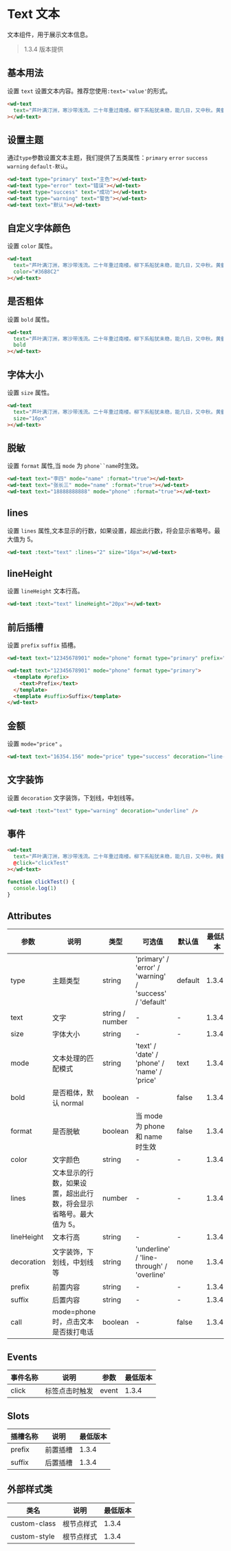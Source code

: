 # Text 文本

文本组件，用于展示文本信息。

> 1.3.4 版本提供

## 基本用法

设置 `text` 设置文本内容。推荐您使用<code>:text='value'</code>的形式。

```html
<wd-text
  text="芦叶满汀洲，寒沙带浅流。二十年重过南楼。柳下系船犹未稳，能几日，又中秋。黄鹤断矶头，故人曾到否？旧江山浑是新愁。欲买桂花同载酒，终不似，少年游。"
></wd-text>
```

## 设置主题

通过<code>type</code>参数设置文本主题，我们提供了五类属性：<code>primary</code> <code>error</code> <code>success</code> <code>warning</code> <code>default-默认</code>。

```html
<wd-text type="primary" text="主色"></wd-text>
<wd-text type="error" text="错误"></wd-text>
<wd-text type="success" text="成功"></wd-text>
<wd-text type="warning" text="警告"></wd-text>
<wd-text text="默认"></wd-text>
```

## 自定义字体颜色

设置 `color` 属性。

```html
<wd-text
  text="芦叶满汀洲，寒沙带浅流。二十年重过南楼。柳下系船犹未稳，能几日，又中秋。黄鹤断矶头，故人曾到否？旧江山浑是新愁。欲买桂花同载酒，终不似，少年游。"
  color="#36B8C2"
></wd-text>
```

## 是否粗体

设置 `bold` 属性。

```html
<wd-text
  text="芦叶满汀洲，寒沙带浅流。二十年重过南楼。柳下系船犹未稳，能几日，又中秋。黄鹤断矶头，故人曾到否？旧江山浑是新愁。欲买桂花同载酒，终不似，少年游。"
  bold
></wd-text>
```

## 字体大小

设置 `size` 属性。

```html
<wd-text
  text="芦叶满汀洲，寒沙带浅流。二十年重过南楼。柳下系船犹未稳，能几日，又中秋。黄鹤断矶头，故人曾到否？旧江山浑是新愁。欲买桂花同载酒，终不似，少年游。"
  size="16px"
></wd-text>
```

## 脱敏

设置 `format` 属性,当 `mode` 为 ` phone``name `时生效。

```html
<wd-text text="李四" mode="name" :format="true"></wd-text>
<wd-text text="张长三" mode="name" :format="true"></wd-text>
<wd-text text="18888888888" mode="phone" :format="true"></wd-text>
```

## lines

设置 `lines` 属性,文本显示的行数，如果设置，超出此行数，将会显示省略号。最大值为 5。

```html
<wd-text :text="text" :lines="2" size="16px"></wd-text>
```

## lineHeight

设置 `lineHeight` 文本行高。

```html
<wd-text :text="text" lineHeight="20px"></wd-text>
```

## 前后插槽

设置 `prefix` `suffix` 插槽。

```html
<wd-text text="12345678901" mode="phone" format type="primary" prefix="Prefix" suffix="Suffix" />

<wd-text text="12345678901" mode="phone" format type="primary">
  <template #prefix>
    <text>Prefix</text>
  </template>
  <template #suffix>Suffix</template>
</wd-text>
```

## 金额

设置 `mode="price"` 。

```html
<wd-text text="16354.156" mode="price" type="success" decoration="line-through" prefix="￥" />
```

## 文字装饰

设置 `decoration` 文字装饰，下划线，中划线等。

```html
<wd-text :text="text" type="warning" decoration="underline" />
```

## 事件

```html
<wd-text
  text="芦叶满汀洲，寒沙带浅流。二十年重过南楼。柳下系船犹未稳，能几日，又中秋。黄鹤断矶头，故人曾到否？旧江山浑是新愁。欲买桂花同载酒，终不似，少年游。"
  @click="clickTest"
></wd-text>
```

```typescript
function clickTest() {
  console.log(1)
}
```

## Attributes

| 参数       | 说明                                                               | 类型            | 可选值                                                  | 默认值  | 最低版本 |
| ---------- | ------------------------------------------------------------------ | --------------- | ------------------------------------------------------- | ------- | -------- |
| type       | 主题类型                                                           | string          | 'primary' / 'error' / 'warning' / 'success' / 'default' | default | 1.3.4    |
| text       | 文字                                                               | string / number | -                                                       | -       | 1.3.4    |
| size       | 字体大小                                                           | string          | -                                                       | -       | 1.3.4    |
| mode       | 文本处理的匹配模式                                                 | string          | 'text' / 'date' / 'phone' / 'name' / 'price'            | text    | 1.3.4+   |
| bold       | 是否粗体，默认 normal                                              | boolean         | -                                                       | false   | 1.3.4    |
| format     | 是否脱敏                                                           | boolean         | 当 mode 为 phone 和 name 时生效                         | false   | 1.3.4    |
| color      | 文字颜色                                                           | string          | -                                                       | -       | 1.3.4    |
| lines      | 文本显示的行数，如果设置，超出此行数，将会显示省略号。最大值为 5。 | number          | -                                                       | -       | 1.3.4    |
| lineHeight | 文本行高                                                           | string          | -                                                       | -       | 1.3.4    |
| decoration | 文字装饰，下划线，中划线等                                         | string          | 'underline' / 'line-through' / 'overline'               | none    | 1.3.4+   |
| prefix     | 前置内容                                                           | string          | -                                                       | -       | 1.3.4+   |
| suffix     | 后置内容                                                           | string          | -                                                       | -       | 1.3.4+   |
| call       | mode=phone 时，点击文本是否拨打电话                                | boolean         | -                                                       | false   | 1.3.4    |

## Events

| 事件名称 | 说明           | 参数  | 最低版本 |
| -------- | -------------- | ----- | -------- |
| click    | 标签点击时触发 | event | 1.3.4    |

## Slots

| 插槽名称 | 说明     | 最低版本 |
| -------- | -------- | -------- |
| prefix   | 前置插槽 | 1.3.4    |
| suffix   | 后置插槽 | 1.3.4    |

## 外部样式类

| 类名         | 说明       | 最低版本 |
| ------------ | ---------- | -------- |
| custom-class | 根节点样式 | 1.3.4    |
| custom-style | 根节点样式 | 1.3.4    |
